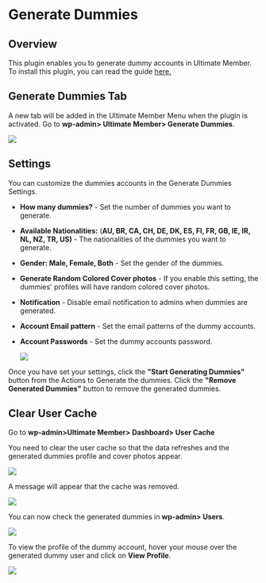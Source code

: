---
---
# Generate Dummies
Overview
--------

 This plugin enables you to generate dummy accounts in Ultimate Member. To install this plugin, you can read the guide  [here.](/docs-v3/extended/article/1663-download-installation-of-the-basic-extensions)

Generate Dummies Tab
--------------------

 A new tab will be added in the Ultimate Member Menu when the plugin is activated. Go to <strong>wp-admin&gt; Ultimate Member&gt; Generate Dummies</strong>.

  ![](https://s3.amazonaws.com/helpscout.net/docs/assets/561c96629033600a7a36d662/images/61e035e2b54d116b7c397060/file-2htJMR8hZV.png)

Settings
--------

 You can customize the dummies accounts in the Generate Dummies Settings.

- <strong>How many dummies?</strong> - Set the number of dummies you want to generate.
- <strong>Available Nationalities:</strong> (<strong>AU, BR, CA, CH, DE, DK, ES, FI, FR, GB, IE, IR, NL, NZ, TR, US)</strong> - The nationalities of the dummies you want to generate.
- <strong>Gender: Male, Female, Both</strong> - Set the gender of the dummies.
- <strong>Generate Random Colored Cover photos</strong> - If you enable this setting, the dummies' profiles will have random colored cover photos.
- <strong>Notification</strong> - Disable email notification to admins when dummies are generated.
- <strong>Account Email pattern</strong> - Set the email patterns of the dummy accounts.
- <strong>Account Passwords</strong> - Set the dummy accounts password.

  ![](https://s3.amazonaws.com/helpscout.net/docs/assets/561c96629033600a7a36d662/images/61e03ae61adf855680c796f8/file-UECAAuMcIR.png)

 Once you have set your settings, click the <strong>"Start Generating Dummies"</strong> button from the Actions to Generate the dummies. Click the <strong>"Remove Generated Dummies"</strong> button to remove the generated dummies.

Clear User Cache
----------------

 Go to <strong>wp-admin&gt;Ultimate Member&gt; Dashboard&gt; User Cache</strong>

 You need to clear the user cache so that the data refreshes and the generated dummies profile and cover photos appear.

  ![](https://s3.amazonaws.com/helpscout.net/docs/assets/561c96629033600a7a36d662/images/61e0407f79a38f5473fd397e/file-o73xFYpwDP.png)

 A message will appear that the cache was removed.

  ![](https://s3.amazonaws.com/helpscout.net/docs/assets/561c96629033600a7a36d662/images/61e040bdc73ba12e69a4f99f/file-QVMGGM0jfO.png)

 You can now check the generated dummies in <strong>wp-admin&gt; Users</strong>.

  ![](https://s3.amazonaws.com/helpscout.net/docs/assets/561c96629033600a7a36d662/images/61e043551adf855680c79736/file-ypQXIqJ24p.png)

 To view the profile of the dummy account, hover your mouse over the generated dummy user and click on <strong>View Profile</strong>.

  ![](https://s3.amazonaws.com/helpscout.net/docs/assets/561c96629033600a7a36d662/images/61e043c8c73ba12e69a4f9af/file-QL9qZD2GcM.png)